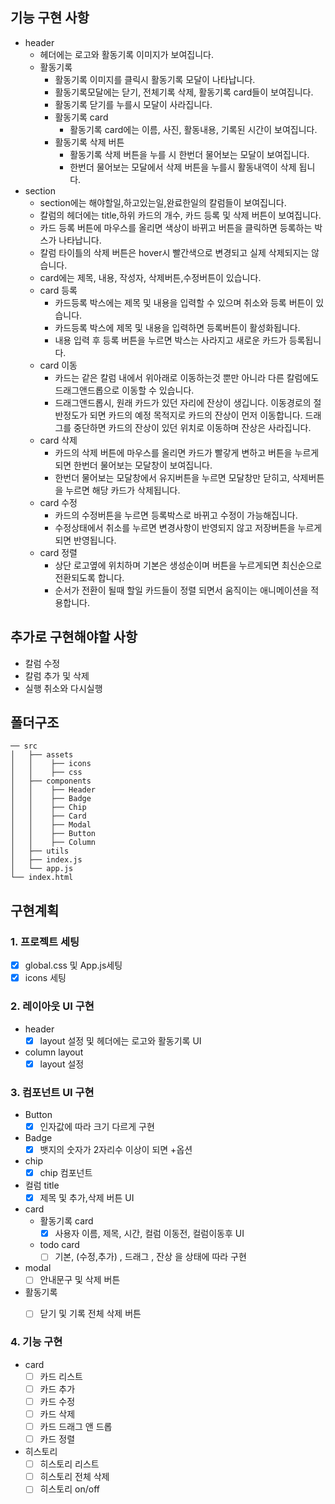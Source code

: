 ## 기능 구현 사항

- header
    - 헤더에는 로고와 활동기록 이미지가 보여집니다.
    - 활동기록
        - 활동기록 이미지를 클릭시 활동기록 모달이 나타납니다.
        - 활동기록모달에는 닫기, 전체기록 삭제, 활동기록 card들이 보여집니다.
        - 활동기록 닫기를 누를시 모달이 사라집니다.
        - 활동기록 card
            - 활동기록 card에는 이름, 사진, 활동내용, 기록된 시간이 보여집니다.
        - 활동기록 삭제 버튼
            - 활동기록 삭제 버튼을 누를 시 한번더 물어보는 모달이 보여집니다.
            - 한번더 물어보는 모달에서 삭제 버튼을 누를시 활동내역이 삭제 됩니다.
- section
    - section에는 해야할일,하고있는일,완료한일의 칼럼들이 보여집니다.
    - 칼럼의 헤더에는 title,하위 카드의 개수, 카드 등록 및 삭제 버튼이 보여집니다.
    - 카드 등록 버튼에 마우스를 올리면 색상이 바뀌고 버튼을 클릭하면 등록하는 박스가 나타납니다.
    - 칼럼 타이틀의 삭제 버튼은 hover시 빨간색으로 변경되고 실제 삭제되지는 않습니다.
    - card에는 제목, 내용, 작성자, 삭제버튼,수정버튼이 있습니다.
    - card 등록
        - 카드등록 박스에는 제목 및 내용을 입력할 수 있으며 취소와 등록 버튼이 있습니다.
        - 카드등록 박스에 제목 및 내용을 입력하면 등록버튼이 활성화됩니다.
        - 내용 입력 후 등록 버튼을 누르면 박스는 사라지고 새로운 카드가 등록됩니다.
    - card 이동
        - 카드는 같은 칼럼 내에서 위아래로 이동하는것 뿐만 아니라 다른 칼럼에도 드래그앤드롭으로 이동할 수 있습니다.
        - 드래그앤드롭시, 원래 카드가 있던 자리에 잔상이 생깁니다. 
        이동경로의 절반정도가 되면 카드의 예정 목적지로 카드의 잔상이 먼저 이동합니다.
        드래그를 중단하면 카드의 잔상이 있던 위치로 이동하며 잔상은 사라집니다.
    - card 삭제
        - 카드의 삭제 버튼에 마우스를 올리면 카드가 빨갛게 변하고 버튼을 누르게 되면 한번더 물어보는 모달창이 보여집니다.
        - 한번더 물어보는 모달창에서 유지버튼을 누르면 모달창만 닫히고, 삭제버튼을 누르면 해당 카드가 삭제됩니다.
    - card 수정
        - 카드의 수정버튼을 누르면 등록박스로 바뀌고 수정이 가능해집니다.
        - 수정상태에서 취소를 누르면 변경사항이 반영되지 않고 저장버튼을 누르게되면 반영됩니다.
    - card 정렬
        - 상단 로고옆에 위치하며 기본은 생성순이며 버튼을 누르게되면 최신순으로 전환되도록 합니다.
        - 순서가 전환이 될때 할일 카드들이 정렬 되면서 움직이는 애니메이션을 적용합니다.
        

## 추가로 구현해야할 사항

- 칼럼 수정
- 칼럼 추가 및 삭제
- 실행 취소와 다시실행

## 폴더구조

```
── src
│   ├── assets
│   │    ├── icons
│   │    ├── css
│   ├── components
│   │    ├── Header
│   │    ├── Badge
│   │    ├── Chip
│   │    ├── Card
│   │    ├── Modal
│   │    ├── Button
│   │    ├── Column
│   ├── utils
│   ├── index.js
│   └── app.js
└── index.html
```


## 구현계획

### 1. 프로젝트 세팅

- [x] global.css 및 App.js세팅
- [x] icons 세팅

### 2. 레이아웃 UI 구현

- header
    - [x] layout 설정 및 헤더에는 로고와 활동기록 UI
- column layout
    - [x] layout 설정 

### 3. 컴포넌트 UI 구현

- Button
    - [x] 인자값에 따라 크기 다르게 구현
- Badge
    - [x] 뱃지의 숫자가 2자리수 이상이 되면 +옵션
- chip
    - [x] chip 컴포넌트 
- 컬럼 title
    - [x] 제목 및 추가,삭제 버튼  UI
- card
    - 활동기록 card
        - [x] 사용자 이름, 제목, 시간, 컬럼 이동전, 컬럼이동후  UI
    - todo card
        - [ ] 기본, (수정,추가) , 드래그 , 잔상 을 상태에 따라 구현
- modal
    - [ ] 안내문구 및 삭제 버튼
- 활동기록
    - [ ] 닫기 및 기록 전체 삭제 버튼


### 4. 기능 구현

- card
    - [ ] 카드 리스트
    - [ ] 카드 추가
    - [ ] 카드 수정
    - [ ] 카드 삭제
    - [ ] 카드 드래그 앤 드롭
    - [ ] 카드 정렬
- 히스토리
    - [ ] 히스토리 리스트
    - [ ] 히스토리 전체 삭제
    - [ ] 히스토리 on/off